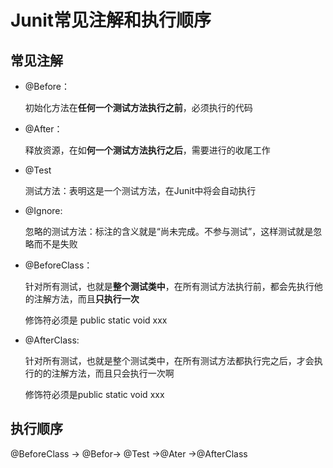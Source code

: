 # Junit常见注解和执行顺序

## 常见注解

- @Before：

  初始化方法在**任何一个测试方法执行之前**，必须执行的代码

- @After：

  释放资源，在如**何一个测试方法执行之后**，需要进行的收尾工作

- @Test

  测试方法：表明这是一个测试方法，在Junit中将会自动执行

- @Ignore:

  忽略的测试方法：标注的含义就是“尚未完成。不参与测试”，这样测试就是忽略而不是失败

- @BeforeClass：

  针对所有测试，也就是**整个测试类中**，在所有测试方法执行前，都会先执行他的注解方法，而且**只执行一次**

  修饰符必须是 public static void xxx

- @AfterClass:

  针对所有测试，也就是整个测试类中，在所有测试方法都执行完之后，才会执行的的注解方法，而且只会执行一次啊

  修饰符必须是public static void xxx

## 执行顺序

@BeforeClass  -> @Befor-> @Test ->@Ater ->@AfterClass